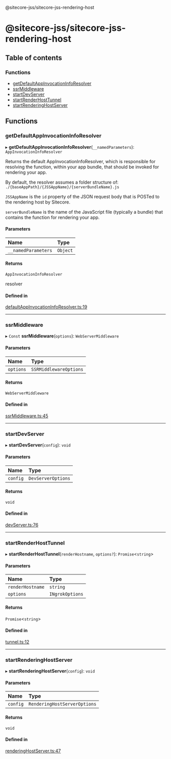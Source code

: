@sitecore-jss/sitecore-jss-rendering-host

# @sitecore-jss/sitecore-jss-rendering-host

## Table of contents

### Functions

- [getDefaultAppInvocationInfoResolver](README.md#getdefaultappinvocationinforesolver)
- [ssrMiddleware](README.md#ssrmiddleware)
- [startDevServer](README.md#startdevserver)
- [startRenderHostTunnel](README.md#startrenderhosttunnel)
- [startRenderingHostServer](README.md#startrenderinghostserver)

## Functions

### getDefaultAppInvocationInfoResolver

▸ **getDefaultAppInvocationInfoResolver**(`__namedParameters`): `AppInvocationInfoResolver`

Returns the default AppInvocationInfoResolver, which is responsible for resolving the function, within your app bundle,
that should be invoked for rendering your app.

By default, the resolver assumes a folder structure of:
`./{baseAppPath}/{JSSAppName}/{serverBundleName}.js`

`JSSAppName` is the `id` property of the JSON request body that is POSTed to the rendering host by Sitecore.

`serverBundleName` is the name of the JavaScript file (typically a bundle) that contains the function for rendering your app.

#### Parameters

| Name | Type |
| :------ | :------ |
| `__namedParameters` | `Object` |

#### Returns

`AppInvocationInfoResolver`

resolver

#### Defined in

[defaultAppInvocationInfoResolver.ts:19](https://github.com/Sitecore/jss/blob/fe629f32/packages/sitecore-jss-rendering-host/src/defaultAppInvocationInfoResolver.ts#L19)

___

### ssrMiddleware

▸ `Const` **ssrMiddleware**(`options`): `WebServerMiddleware`

#### Parameters

| Name | Type |
| :------ | :------ |
| `options` | `SSRMiddlewareOptions` |

#### Returns

`WebServerMiddleware`

#### Defined in

[ssrMiddleware.ts:45](https://github.com/Sitecore/jss/blob/fe629f32/packages/sitecore-jss-rendering-host/src/ssrMiddleware.ts#L45)

___

### startDevServer

▸ **startDevServer**(`config`): `void`

#### Parameters

| Name | Type |
| :------ | :------ |
| `config` | `DevServerOptions` |

#### Returns

`void`

#### Defined in

[devServer.ts:76](https://github.com/Sitecore/jss/blob/fe629f32/packages/sitecore-jss-rendering-host/src/devServer.ts#L76)

___

### startRenderHostTunnel

▸ **startRenderHostTunnel**(`renderHostname`, `options?`): `Promise`<`string`\>

#### Parameters

| Name | Type |
| :------ | :------ |
| `renderHostname` | `string` |
| `options` | `INgrokOptions` |

#### Returns

`Promise`<`string`\>

#### Defined in

[tunnel.ts:12](https://github.com/Sitecore/jss/blob/fe629f32/packages/sitecore-jss-rendering-host/src/tunnel.ts#L12)

___

### startRenderingHostServer

▸ **startRenderingHostServer**(`config`): `void`

#### Parameters

| Name | Type |
| :------ | :------ |
| `config` | `RenderingHostServerOptions` |

#### Returns

`void`

#### Defined in

[renderingHostServer.ts:47](https://github.com/Sitecore/jss/blob/fe629f32/packages/sitecore-jss-rendering-host/src/renderingHostServer.ts#L47)
